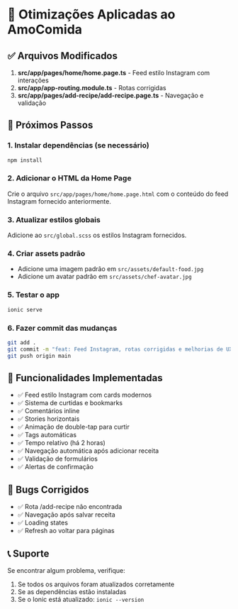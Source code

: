# 🚀 Otimizações Aplicadas ao AmoComida

## ✅ Arquivos Modificados

1. **src/app/pages/home/home.page.ts** - Feed estilo Instagram com interações
2. **src/app/app-routing.module.ts** - Rotas corrigidas
3. **src/app/pages/add-recipe/add-recipe.page.ts** - Navegação e validação

## 📱 Próximos Passos

### 1. Instalar dependências (se necessário)
```bash
npm install
```

### 2. Adicionar o HTML da Home Page
Crie o arquivo `src/app/pages/home/home.page.html` com o conteúdo do feed Instagram fornecido anteriormente.

### 3. Atualizar estilos globais
Adicione ao `src/global.scss` os estilos Instagram fornecidos.

### 4. Criar assets padrão
- Adicione uma imagem padrão em `src/assets/default-food.jpg`
- Adicione um avatar padrão em `src/assets/chef-avatar.jpg`

### 5. Testar o app
```bash
ionic serve
```

### 6. Fazer commit das mudanças
```bash
git add .
git commit -m "feat: Feed Instagram, rotas corrigidas e melhorias de UX"
git push origin main
```

## 🎨 Funcionalidades Implementadas

- ✅ Feed estilo Instagram com cards modernos
- ✅ Sistema de curtidas e bookmarks
- ✅ Comentários inline
- ✅ Stories horizontais
- ✅ Animação de double-tap para curtir
- ✅ Tags automáticas
- ✅ Tempo relativo (há 2 horas)
- ✅ Navegação automática após adicionar receita
- ✅ Validação de formulários
- ✅ Alertas de confirmação

## 🐛 Bugs Corrigidos

- ✅ Rota /add-recipe não encontrada
- ✅ Navegação após salvar receita
- ✅ Loading states
- ✅ Refresh ao voltar para páginas

## 📞 Suporte

Se encontrar algum problema, verifique:
1. Se todos os arquivos foram atualizados corretamente
2. Se as dependências estão instaladas
3. Se o Ionic está atualizado: `ionic --version`
